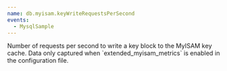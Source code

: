 ```yaml
---
name: db.myisam.keyWriteRequestsPerSecond
events:
  - MysqlSample
---
```


Number of requests per second to write a key block to the MyISAM key cache. Data only captured when \`extended\_myisam\_metrics\` is enabled in the configuration file.